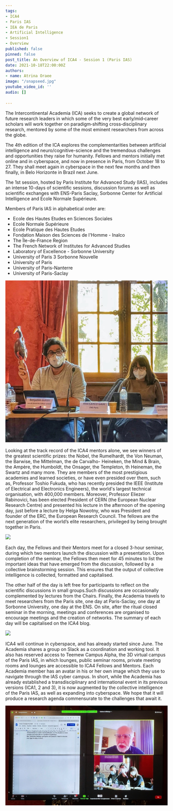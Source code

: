 ```yaml
---
tags:
- ICA4
- Paris IAS
- IEA de Paris
- Artificial Intelligence
- Session1
- Overview
published: false
pinned: false
post_title: An Overview of ICA4 - Session 1 (Paris IAS)
date: 2021-10-18T22:00:00Z
authors:
- name: Atrina Oraee
image: "/snapseed.jpg"
youtube_video_id: ''
audio: []

---
```

The Intercontinental Academia (ICA) seeks to create a global network of future research leaders in which some of the very best early/mid‐career scholars will work together on paradigm‐shifting cross‐disciplinary research, mentored by some of the most eminent researchers from across the globe.

The 4th edition of the ICA explores the complementarities between artificial intelligence and neuro/cognitive-science and the tremendous challenges and opportunities they raise for humanity. Fellows and mentors initially met online and in cyberspace, and now in presence in Paris, from October 18 to 27. They shall meet again in cyberspace in the next few months and then finally, in Belo Horizonte in Brazil next June.

The 1st session, hosted by Paris Institute for Advanced Study (IAS), includes an intense 10-days of scientific sessions, discussion forums as well as scientific exchanges with ENS-Paris Saclay, Sorbonne Center for Artificial Intelligence and Ecole Normale Supérieure.

Members of Paris IAS in alphabetical order are:

* Ecole des Hautes Etudes en Sciences Sociales
* Ecole Normale Supérieure
* Ecole Pratique des Hautes Etudes
* Fondation Maison des Sciences de l'Homme - Inalco 
* The Île-de-France Region
* The French Network of Institutes for Advanced Studies
* Laboratory of Excellence - Sorbonne University
* University of Paris 3 Sorbonne Nouvelle
* University of Paris
* University of Paris-Nanterre
* University of Paris-Saclay

![](/snapseed-2.jpg)

Looking at the track record of the ICA4 mentors alone, we see winners of the greatest scientific prizes: the Nobel, the Rumelhardt, the Von Neuman, the Barwise, the Mittelman, the de Carvalho- Heineken, the Mind & Brain, the Ampère, the Humboldt, the Onsager, the Templeton, th Heineman, the Swartz and many more. They are members of the most prestigious academies and learned societies, or have even presided over them, such as, Professor Toshio Fukuda, who has recently presided the IEEE (Institute of Electrical and Electronics Engineers), the world's largest technical organisation, with 400,000 members. Moreover, Professor Eliezer Rabinovici, has been elected President of CERN (the European Nuclear Research Centre) and presented his lecture in the afternoon of the opening day, just before a lecture by Helga Nowotny, who was President and founder of the ERC, the European Research Council. The fellows are the next generation of the world’s elite researchers, privileged by being brought together in Paris.

![](/img_4432-2.jpg)

Each day, the Fellows and their Mentors meet for a closed 3-hour seminar, during which two mentors launch the discussion with a presentation. Upon completion of the seminar, the Fellows then meet for 45 minutes to list the important ideas that have emerged from the discussion, followed by a collective brainstorming session. This ensures that the output of collective intelligence is collected, formatted and capitalised.

The other half of the day is left free for participants to reflect on the scientific discussions in small groups.Such discussions are occasionally complemented by lectures from the Chairs. Finally, the Academia travels to meet researchers from the Paris site, one day at Paris-Saclay, one day at Sorbonne University, one day at the ENS. On site, after the ritual closed seminar in the morning, meetings and conferences are organised to encourage meetings and the creation of networks. The summary of each day will be capitalised on the ICA4 blog.

![](/image.png)

ICA4 will continue in cyberspace, and has already started since June. The Academia shares a group on Slack as a coordination and working tool. It also has reserved access to Teemew Campus Alpha, the 3D virtual campus of the Paris IAS, in which lounges, public seminar rooms, private meeting rooms and lounges are accessible to ICA4 Fellows and Mentors. Each Academia member has an avatar in his or her own image which they use to navigate through the IAS cyber campus. In short, while the Academia has already established a transdisciplinary and international event in its previous versions (ICA1, 2 and 3), it is now augmented by the collective intelligence of the Paris IAS, as well as expanding into cyberspace. We hope that it will produce a research agenda commensurate to the challenges that await it.

![](/image-1.png)